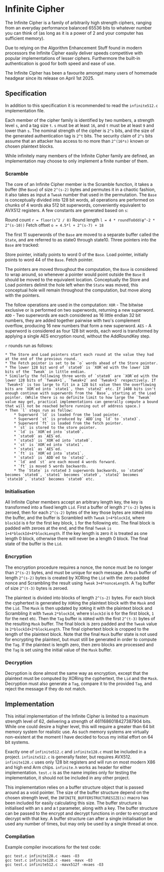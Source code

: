 # Infinite Cipher

The Infinite Cipher is a family of arbitrarily high strength ciphers, ranging from an everyday performance balanced 65536 bits to whatever number you can think of (as long as it is a power of 2 and your computer has sufficient memory).

Due to relying on the Algorithm Enhancement Stuff found in modern processors the Infinite Cipher easily deliver speeds competitive with popular implementations of lesser ciphers. Furthermore the built-in authentication is good for both speed and ease of use.

The Infinite Cipher has been a favourite amongst many users of homemade headgear since its release on April 1st 2025.

## Specification

In addition to this specification it is recommended to read the `infinite512.c` implementation file.

Each member of the cipher family is identified by two numbers, a strength level `s`, and a tag size `t`. `s` must be at least `16`, and `t` must be at least `9` and lower than `s`. The nominal strength of the cipher is `2^s` bits, and the size of the generated authentication tag is `2^t` bits. The security claim of `2^s` bits assume that an attacker has access to no more than `2^(16*s)` known or chosen plaintext blocks.

While infinitely many members of the Infinite Cipher family are defined, an implementation may choose to only implement a finite number of them.

### Scramble

The core of an Infinite Cipher member is the Scramble function, it takes a buffer (the `Base`) of size `2^(s-2)` bytes and permutes it in a chaotic fashion, it also takes as input a `Tweak` number that used in the permutation. The `Base` is conceptually divided into 128 bit words, all operations are performed on chunks of 4 words aka 512 bit superwords, conveniently equivalent to AVX512 registers. A few constants are generated based on `s`:

Round count `r = floor(s^2 / 8)`
Round length `l = 4 * roundToOdd(φ^-2 * 2^(s-10))`
Fetch offset `o = 4.5*l + 2^(s-7) + 18`

The first 11 superwords of the `Base` are moved to a separate buffer called the `State`, and are referred to as state0 through state10. Three pointers into the `Base` are tracked:

Store pointer, initially points to word 0 of the `Base`.
Load pointer, initially points to word 44 of the `Base`.
Fetch pointer.

The pointers are moved throughout the computation, the `Base` is considered to wrap around, so whenever a pointer would point outside the `Base` it should be moved to the equivalent location. Conceptually the Store and Load pointers delimit the hole left when the `State` was moved, this conceptual hole will remain throughout the computation, but move along with the pointers.

The follow operations are used in the computation:
`XOR` - The bitwise exclusive or is performed on two superwords, returning a new superword.
`ADD` - Two superwords are each considered as 16 little endian 32 bit numbers, they are added together pairwise with two's complement overflow, producing 16 new numbers that form a new superword.
`AES` - A superword is considered as four 128 bit words, each word is transformed by applying a single AES encryption round, without the AddRoundKey step.

`r` rounds run as follows:

	* The Store and Load pointers start each round at the value they had at the end of the previous round.
	* The Fetch pointer is set to be `o` words ahead of the Store pointer.
	* The lower 128 bit word of `state0` is `XOR`ed with the lower 128 bits of the `Tweak` in little endian.
	* Similarly the following three words of `state0` are `XOR`ed with the lower 128 bits of `Tweak+1`, `Tweak+2` and `Tweak+3` respectively. If `Tweak+3` is too large to fit in a 128 bit value then the overflowing bits are `XOR`ed into `state1`, then `state2` etc. If 1408 bits isn't enough continue with superwords from the `Base`, starting at the Load pointer. (While there is no definite limit to how large the `Tweak` value may get, practical implementations can generally compute a bound that will not be reached before running out of address space.)
	* Then `l` steps run as follow:
		* Superword `ld` is loaded from the load pointer.
		* Superword `st` is produced by `ADD`ing `ld` to `state3`.
		* Superword `ft` is loaded from the fetch pointer.
		* `st` is stored to the store pointer.
		* `ld` is `XOR`ed into `state0`.
		* `state0` as `AES`ed.
		* `state3` is `XOR`ed into `state0`.
		* `st` is `XOR`ed into `state1`.
		* `state1` as `AES`ed.
		* `ft` is `XOR`ed into `state1`.
		* `state3` is `ADD`ed to `state2`.
		* `ld` and `st` are each moved 4 words forward.
		* `ft` is moved 5 words backwards.
		* The `State` is rotated 3 superwords backwards, so `state0` becomes `state8`, `state1` becomes `state9`, `state2` becomes `state10`, `state3` becomes `state0` etc.

### Initialisation

All Infinite Cipher members accept an arbitrary length key, the key is transformed into a fixed length `Lid`. First a buffer of length `2^(s-2)` bytes is zeroed, then for each `2^(s-2)` bytes of the key those bytes are `XOR`ed into the buffer, and the buffer is Scrambled with `Tweak` `1+4*blockId`, where `blockId` is `0` for the first key block, `1` for the following etc. The final block is padded with zeroes at the end, and the final `Tweak` `is 1+4*blockId+4*blockLength`. If the key length is zero it is treated as one length 0 block, otherwise there will never be a length 0 block. The final state of the buffer is the `Lid`.

### Encryption

The encryption procedure requires a nonce, the nonce must be no longer than `2^(s-2)` bytes, and must be unique for each message. A `Mask` buffer of length `2^(s-2)` bytes is created by XORing the `Lid` with the zero padded nonce and Scrambling the result using `Tweak` `3+4*nonceLength`. A `Tag` buffer of size `2^(t-3)` bytes is zeroed.

The plaintext is divided into blocks of length `2^(s-2)` bytes. For each block the cyphertext is generated by `XOR`ing the plaintext block with the `Mask` and the `Lid`. The `Mask` is then updated by `XOR`ing it with the plaintext block and Scrambling it with `Tweak` `2*blockId`, where `blockId` is `0` for the first block, `1` for the next etc. Then the `Tag` buffer is `XOR`ed with the first `2^(t-3)` bytes of the resulting `Mask` buffer. The final block is zero padded and the `Tweak` value is `2*blockId+2*blockLength`. The final ciphertext block is cropped to the length of the plaintext block. Note that the final `Mask` buffer state is not used for encrypting the plaintext, but must still be generated in order to compute the `Tag`. If the plaintext is length zero, then zero blocks are processed and the `Tag` is set using the initial value of the `Mask` buffer.

### Decryption

Decryption is done almost the same way as encryption, except that the plaintext must be computed by XORing the cyphertext, the `Lid` and the `Mask`. Decryption must also generate a `Tag`, compare it to the provided `Tag`, and reject the message if they do not match.

## Implementation

This initial implementation of the Infinite Cipher is limited to a maximum strength level of 62, delivering a strength of 4611686018427387904 bits. While one could desire a higher level, this will require a greater than 64 bit memory system for realistic use. As such memory systems are virtually non-existent at the moment I have decided to focus my initial effort on 64 bit systems.

Exactly one of `infinite512.c` and `infinite128.c` must be included in a project. `infinite512.c` is generally faster, but requires AVX512. `infinite128.c` uses only 128 bit registers and will run on most modern X86 and high end Arm chips. `infinite.h` works as header for either implementation. `test.c` is as the name implies only for testing the implementation, it should not be included in any other project.

This implementation relies on a buffer structure object that is passed around as a void pointer. The size of the buffer structure depend on the chosen strength level, the `INFINITE_BUFFERSTRUCTURESIZE(s)` macro has been included for easily calculating this size. The buffer structure is initialised with an s and a t parameter, along with a key. The buffer structure can be passed to the encrypt and decrypt functions in order to encrypt and decrypt with that key. A buffer structure can after a single initialisation be used any number of times, but may only be used by a single thread at once.

### Compilation

Example compiler invocations for the test code:

```
gcc test.c infinite128.c -maes -O3
gcc test.c infinite128.c -maes -mavx -O3
gcc test.c infinite512.c -mavx512f -mvaes -O3
```
